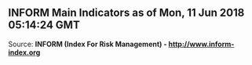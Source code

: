 ## INFORM Main Indicators as of Mon, 11 Jun 2018 05:14:24 GMT

Source: **INFORM (Index For Risk Management) - http://www.inform-index.org**